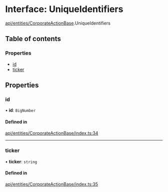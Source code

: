 # Interface: UniqueIdentifiers

[api/entities/CorporateActionBase](../wiki/api.entities.CorporateActionBase).UniqueIdentifiers

## Table of contents

### Properties

- [id](../wiki/api.entities.CorporateActionBase.UniqueIdentifiers#id)
- [ticker](../wiki/api.entities.CorporateActionBase.UniqueIdentifiers#ticker)

## Properties

### id

• **id**: `BigNumber`

#### Defined in

[api/entities/CorporateActionBase/index.ts:34](https://github.com/PolymeshAssociation/polymesh-sdk/blob/07a4c5b0/src/api/entities/CorporateActionBase/index.ts#L34)

___

### ticker

• **ticker**: `string`

#### Defined in

[api/entities/CorporateActionBase/index.ts:35](https://github.com/PolymeshAssociation/polymesh-sdk/blob/07a4c5b0/src/api/entities/CorporateActionBase/index.ts#L35)
